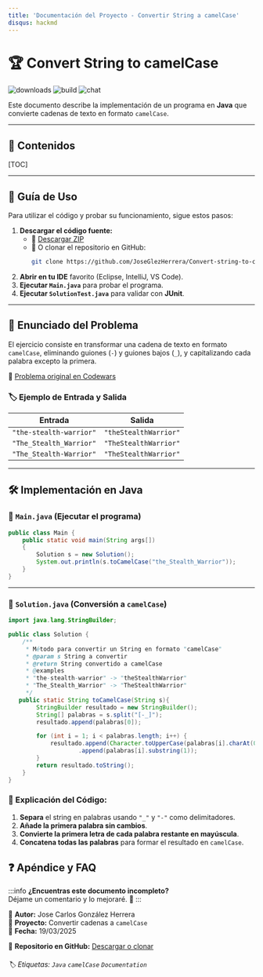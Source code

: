 ```yaml
---
title: 'Documentación del Proyecto - Convertir String a camelCase'
disqus: hackmd
---
```


# 🏆 Convert String to camelCase

![downloads](https://img.shields.io/github/downloads/atom/atom/total.svg)
![build](https://img.shields.io/appveyor/ci/:user/:repo.svg)
![chat](https://img.shields.io/discord/:serverId.svg)

Este documento describe la implementación de un programa en **Java** que convierte cadenas de texto en formato `camelCase`.

---

## 📌 Contenidos

[TOC]

---

## 📖 Guía de Uso

Para utilizar el código y probar su funcionamiento, sigue estos pasos:

1. **Descargar el código fuente:**
    - 🔗 [Descargar ZIP](https://github.com/JoseGlezHerrera/Convert-string-to-camel-case/archive/refs/heads/main.zip)
    - 📂 O clonar el repositorio en GitHub:
      ```sh
      git clone https://github.com/JoseGlezHerrera/Convert-string-to-camel-case.git
      ```
2. **Abrir en tu IDE** favorito (Eclipse, IntelliJ, VS Code).
3. **Ejecutar `Main.java`** para probar el programa.
4. **Ejecutar `SolutionTest.java`** para validar con **JUnit**.

---

## 📝 Enunciado del Problema

El ejercicio consiste en transformar una cadena de texto en formato `camelCase`, eliminando guiones (`-`) y guiones bajos (`_`), y capitalizando cada palabra excepto la primera.

🔗 [Problema original en Codewars](https://www.codewars.com/kata/517abf86da9663f1d2000003)

### 🏷️ Ejemplo de Entrada y Salida

| Entrada                 | Salida              |
|-------------------------|---------------------|
| `"the-stealth-warrior"` | `"theStealthWarrior"` |
| `"The_Stealth_Warrior"` | `"TheStealthWarrior"` |
| `"The_Stealth-Warrior"` | `"TheStealthWarrior"` |

---

## 🛠️ Implementación en Java

### 📌 `Main.java` (Ejecutar el programa)

```java
public class Main {
    public static void main(String args[])
    {
        Solution s = new Solution();
        System.out.println(s.toCamelCase("the_Stealth_Warrior"));
    }
}
```

---

### 📌 `Solution.java` (Conversión a `camelCase`)

```java
import java.lang.StringBuilder;

public class Solution {
    /**
     * Método para convertir un String en formato "camelCase"
     * @param s String a convertir
     * @return String convertido a camelCase
     * @examples
     * "the-stealth-warrior" -> "theStealthWarrior"
     * "The_Stealth_Warrior" -> "TheStealthWarrior"
     */
   public static String toCamelCase(String s){
        StringBuilder resultado = new StringBuilder();
        String[] palabras = s.split("[-_]");
        resultado.append(palabras[0]);

        for (int i = 1; i < palabras.length; i++) {
            resultado.append(Character.toUpperCase(palabras[i].charAt(0)))
                    .append(palabras[i].substring(1));
        }
        return resultado.toString();
    }
}
```

### 📌 Explicación del Código:
1. **Separa** el string en palabras usando `"_"` y `"-"` como delimitadores.
2. **Añade la primera palabra sin cambios**.
3. **Convierte la primera letra de cada palabra restante en mayúscula**.
4. **Concatena todas las palabras** para formar el resultado en `camelCase`.



## ❓ Apéndice y FAQ

:::info
**¿Encuentras este documento incompleto?**  
Déjame un comentario y lo mejoraré. 🚀
:::

📌 **Autor:** Jose Carlos González Herrera  
📌 **Proyecto:** Convertir cadenas a `camelCase`  
📌 **Fecha:** 19/03/2025

🔗 **Repositorio en GitHub:** [Descargar o clonar](https://github.com/JoseGlezHerrera/Convert-string-to-camel-case)

###### 🏷️ Etiquetas: `Java` `camelCase`  `Documentation`
